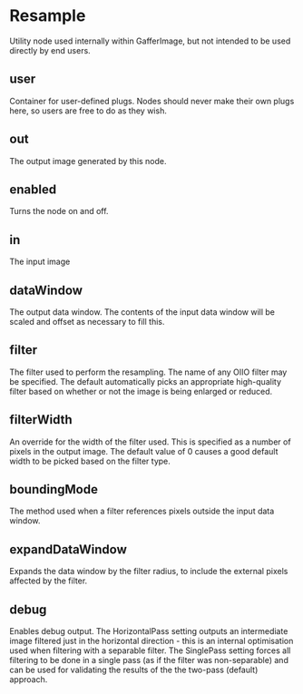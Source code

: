 # Resample

Utility node used internally within GafferImage, but
not intended to be used directly by end users.

## user

 Container for user-defined plugs. Nodes
should never make their own plugs here,
so users are free to do as they wish.

## out

 The output image generated by this node.

## enabled

 Turns the node on and off.

## in

 The input image

## dataWindow

 The output data window. The contents of the input
data window will be scaled and offset as necessary
to fill this.

## filter

 The filter used to perform the resampling. The name
of any OIIO filter may be specified. The default automatically
picks an appropriate high-quality filter based on whether
or not the image is being enlarged or reduced.

## filterWidth

 An override for the width of the filter used. This is
specified as a number of pixels in the output image. The
default value of 0 causes a good default width to be
picked based on the filter type.

## boundingMode

 The method used when a filter references pixels outside the
input data window.

## expandDataWindow

 Expands the data window by the filter radius, to include the
external pixels affected by the filter.

## debug

 Enables debug output. The HorizontalPass setting outputs
an intermediate image filtered just in the horizontal
direction - this is an internal optimisation used when
filtering with a separable filter. The SinglePass setting
forces all filtering to be done in a single pass (as if
the filter was non-separable) and can be used for validating
the results of the the two-pass (default) approach.


